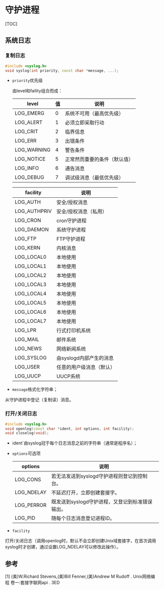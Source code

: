 # 守护进程

[TOC]



## 系统日志

### 复制日志

```c++
#include <syslog.h>
void syslog(int priority, const char *message, ...);
```

- `priority`优先级

  由level和faility组合而成：

  | level       | 值   | 说明                         |
  | ----------- | ---- | ---------------------------- |
  | LOG_EMERG   | 0    | 系统不可用（最高优先级）     |
  | LOG_ALERT   | 1    | 必须立即采取行动             |
  | LOG_CRIT    | 2    | 临界信息                     |
  | LOG_ERR     | 3    | 出错条件                     |
  | LOG_WARNING | 4    | 警告条件                     |
  | LOG_NOTICE  | 5    | 正常然而重要的条件（默认值） |
  | LOG_INFO    | 6    | 通告消息                     |
  | LOG_DEBUG   | 7    | 调试级消息（最低优先级）     |

  | facility     | 说明                     |
  | ------------ | ------------------------ |
  | LOG_AUTH     | 安全/授权消息            |
  | LOG_AUTHPRIV | 安全/授权消息（私用）    |
  | LOG_CRON     | cron守护进程             |
  | LOG_DAEMON   | 系统守护进程             |
  | LOG_FTP      | FTP守护进程              |
  | LOG_KERN     | 内核消息                 |
  | LOG_LOCAL0   | 本地使用                 |
  | LOG_LOCAL1   | 本地使用                 |
  | LOG_LOCAL2   | 本地使用                 |
  | LOG_LOCAL3   | 本地使用                 |
  | LOG_LOCAL4   | 本地使用                 |
  | LOG_LOCAL5   | 本地使用                 |
  | LOG_LOCAL6   | 本地使用                 |
  | LOG_LOCAL7   | 本地使用                 |
  | LOG_LPR      | 行式打印机系统           |
  | LOG_MAIL     | 邮件系统                 |
  | LOG_NEWS     | 网络新闻系统             |
  | LOG_SYSLOG   | 由syslogd内部产生的消息  |
  | LOG_USER     | 任意的用户级消息（默认） |
  | LOG_UUCP     | UUCP系统                 |

- `message`格式化字符串；

从守护进程中登记（复制读）消息。

### 打开/关闭日志

```c++
#include <syslog.h>
void openlog(const char *ident, int options, int facility);
void closelog(void);
```

- ident`由syslog冠于每个日志消息之前的字符串（通常是程序名）；

- `options`可选项

  | options    | 说明                                            |
  | ---------- | ----------------------------------------------- |
  | LOG_CONS   | 若无法发送到syslogd守护进程则登记到控制台。     |
  | LOG_NDELAY | 不延迟打开，立即创建套接字。                    |
  | LOG_PERROR | 既发送到syslogd守护进程，又登记到标准错误输出。 |
  | LOG_PID    | 随每个日志消息登记进程ID。                      |

- `facility`

打开/关闭日志（调用openlog时，默认不会立即创建Unix域套接字，在首次调用syslog时才创建，通过设置LOG_NDELAY可以修改此操作）。



## 参考

[1] (美)W.Richard Stevens,(美)Bill Fenner,(美)Andrew M Rudoff . Unix网络编程 卷一:套接字联网api . 3ED